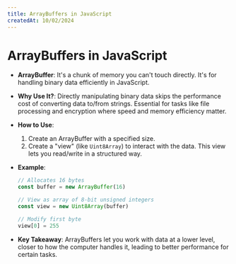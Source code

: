 ```yaml
---
title: ArrayBuffers in JavaScript
createdAt: 10/02/2024
---
```


# ArrayBuffers in JavaScript

- **ArrayBuffer**: It's a chunk of memory you can't touch directly. It's for handling binary data efficiently in
  JavaScript.

- **Why Use It?**: Directly manipulating binary data skips the performance cost of converting data to/from strings.
  Essential for tasks like file processing and encryption where speed and memory efficiency matter.

- **How to Use**:

  1. Create an ArrayBuffer with a specified size.
  2. Create a "view" (like `Uint8Array`) to interact with the data. This view lets you read/write in a structured way.

- **Example**:

  ```javascript
  // Allocates 16 bytes
  const buffer = new ArrayBuffer(16)

  // View as array of 8-bit unsigned integers
  const view = new Uint8Array(buffer)

  // Modify first byte
  view[0] = 255
  ```

- **Key Takeaway**: ArrayBuffers let you work with data at a lower level, closer to how the computer handles it, leading
  to better performance for certain tasks.
